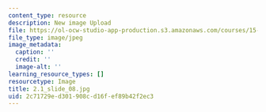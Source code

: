 ```yaml
---
content_type: resource
description: New image Upload
file: https://ol-ocw-studio-app-production.s3.amazonaws.com/courses/15-s21-nuts-and-bolts-of-business-plans-january-iap-2014/2c71729ed301908cd16fef89b42f2ec3_2.1_slide_08.jpg
file_type: image/jpeg
image_metadata:
  caption: ''
  credit: ''
  image-alt: ''
learning_resource_types: []
resourcetype: Image
title: 2.1_slide_08.jpg
uid: 2c71729e-d301-908c-d16f-ef89b42f2ec3
---
```

